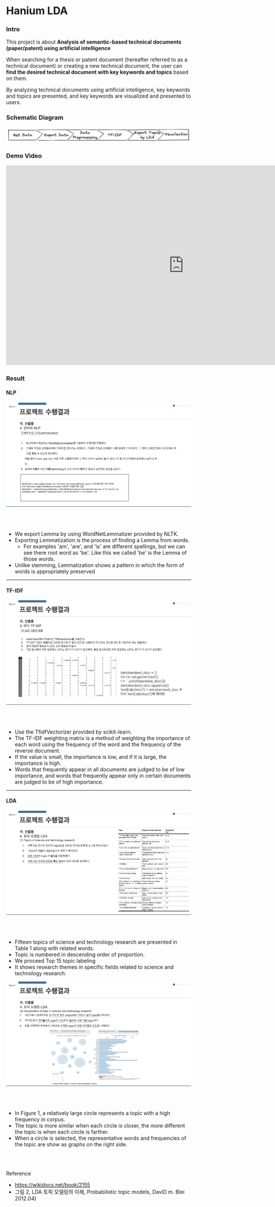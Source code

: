 # Hanium LDA

### Intro

This project is about **Analysis of semantic-based technical documents (paper/patent) using artificial intelligence**

When searching for a thesis or patent document (hereafter referred to as a technical document) or creating a new technical document, the user can **find the desired technical document with key keywords and topics** based on them.

By analyzing technical documents using artificial intelligence, key keywords and topics are presented, and key keywords are visualized and presented to users.


### Schematic Diagram

<img src="https://github.com/wakhoo/HaniumProject-NLP-/blob/main/resourse/hanium_schematic_diagram.png?raw=true">


### Demo Video
<iframe width="966" height="543" src="https://www.youtube.com/embed/cBynl_P0z6M" title="한이음 ICT 멘토링 뉴비러닝팀 프로젝트 시연 영상" frameborder="0" allow="accelerometer; autoplay; clipboard-write; encrypted-media; gyroscope; picture-in-picture" allowfullscreen></iframe>

### Result

#### NLP

<img src ="https://github.com/wakhoo/HaniumProject-NLP-/blob/main/resourse/ppt/%E1%84%92%E1%85%A1%E1%86%AB%E1%84%8B%E1%85%B5%E1%84%8B%E1%85%B3%E1%86%B7LDA.015.png?raw=true">

<br><br>

- We export Lemma by using WordNetLemmatizer provided by NLTK.
- Exporting Lemmatization is the process of finding a Lemma from words.
    - For examples 'am', 'are', and 'is' are different spellings, but we can see there root word as 'be'. Like this we called 'be' is the Lemma of those words.
- Unlike stemming, Lemmatization shows a pattern in which the form of words is appropriately preserved

---
#### TF-IDF

<img src ="https://github.com/wakhoo/HaniumProject-NLP-/blob/main/resourse/ppt/%E1%84%92%E1%85%A1%E1%86%AB%E1%84%8B%E1%85%B5%E1%84%8B%E1%85%B3%E1%86%B7LDA.016.png?raw=true">

<br><br>

- Use the TfidfVectorizer provided by scikit-learn.
- The TF-IDF weighting matrix is a method of weighting the importance of each word using the frequency of the word and the frequency of the reverse document.
- If the value is small, the importance is low, and if it is large, the importance is high.
- Words that frequently appear in all documents are judged to be of low importance, and words that frequently appear only in certain documents are judged to be of high importance.


---
#### LDA

<img src="https://github.com/wakhoo/HaniumProject-NLP-/blob/main/resourse/ppt/%E1%84%92%E1%85%A1%E1%86%AB%E1%84%8B%E1%85%B5%E1%84%8B%E1%85%B3%E1%86%B7LDA.017.png?raw=true">

<br><br>

- Fifteen topics of science and technology research are presented in Table 1 along with related words.
- Topic is numbered in descending order of proportion.
- We proceed Top 15 topic labeling
- It shows research themes in specific fields related to science and technology research.

<img src="https://github.com/wakhoo/HaniumProject-NLP-/blob/main/resourse/ppt/%E1%84%92%E1%85%A1%E1%86%AB%E1%84%8B%E1%85%B5%E1%84%8B%E1%85%B3%E1%86%B7LDA.018.png?raw=true">

<br><br>


- In Figure 1, a relatively large circle represents a topic with a high frequency in corpus.
- The topic is more similar when each circle is closer,  the more different the topic is when each circle is farther.
- When a circle is selected, the representative words and frequencies of the topic are show as graphs on the right side.

<br><br>

Reference
- https://wikidocs.net/book/2155
- 그림 2, LDA 토픽 모델링의 이해, Probabilistic topic models, DaviD m. Blei 2012.04)
